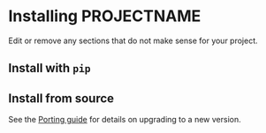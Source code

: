 # Installing PROJECTNAME

Edit or remove any sections that do not make sense for your project.

## Install with `pip`


## Install from source



See the [Porting guide](references/porting_guide.md) for details on upgrading to a new version.
